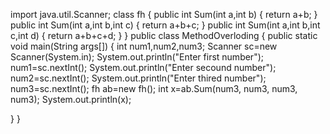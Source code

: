 import java.util.Scanner;
class fh
{
    public int Sum(int a,int b)
    {
        return a+b;
    }
    public int Sum(int a,int b,int c)
    {
        return a+b+c;
    }
    public int Sum(int a,int b,int c,int d)
    {
        return a+b+c+d;
    }
}
public class MethodOverloding 
{
 public static void main(String args[])
 {
     int num1,num2,num3;
     Scanner sc=new Scanner(System.in);
     System.out.println("Enter first number");
     num1=sc.nextInt();
     System.out.println("Enter secound number");
     num2=sc.nextInt();
     System.out.println("Enter thired number");
     num3=sc.nextInt();
     fh ab=new fh();
     int x=ab.Sum(num3, num3, num3, num3);
     System.out.println(x);
         
 }
}

